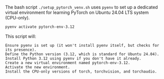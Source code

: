 The bash script `./setup_pytorch_venv.sh` uses `pyenv` to set up a dedicated virtual environment for learning PyTorch 
on Ubuntu 24.04 LTS system (CPU-only).

```sh
pyenv activate pytorch-env-3.12
```

This script will:

    Ensure pyenv is set up (it won't install pyenv itself, but checks for its presence).
    Define the Python version (3.12, which is standard for Ubuntu 24.04).
    Install Python 3.12 using pyenv if you don't have it already.
    Create a new virtual environment named pytorch-env-3.12.
    Activate the new environment.
    Install the CPU-only versions of torch, torchvision, and torchaudio.


